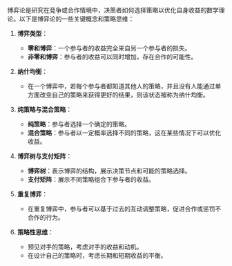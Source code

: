 
博弈论是研究在竞争或合作情境中，决策者如何选择策略以优化自身收益的数学理论。以下是博弈论的一些关键概念和策略思维：


1. **博弈类型**：
   - **零和博弈**：一个参与者的收益完全来自另一个参与者的损失。
   - **非零和博弈**：参与者的收益可以同时增加，存在合作的可能性。

2. **纳什均衡**：
   - 在一个博弈中，若每个参与者都知道其他人的策略，并且没有人能通过单方面改变自己的策略来获得更好的结果，则该状态被称为纳什均衡。

3. **纯策略与混合策略**：
   - **纯策略**：参与者选择一个确定的策略。
   - **混合策略**：参与者以一定概率选择不同的策略，这在某些情况下可以优化收益。

4. **博弈树与支付矩阵**：
   - **博弈树**：表示博弈的结构，展示决策节点和可能的策略选择。
   - **支付矩阵**：展示不同策略组合下参与者的收益。

5. **重复博弈**：
   - 在重复博弈中，参与者可以基于过去的互动调整策略，促进合作或惩罚不合作的行为。

6. **策略性思维**：
   - 预见对手的策略，考虑对手的收益和动机。
   - 在设计自己的策略时，考虑长期和短期收益的平衡。
